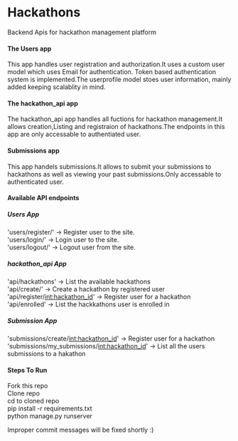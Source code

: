 # Hackathons
Backend Apis for hackathon management platform

#### The Users app
This app handles user registration and authorization.It uses a custom user model which uses Email for authentication. Token based authentication system is implemented.The userprofile model stoes user information, mainly added keeping scalablity in mind.

#### The hackathon_api app
The hackathon_api app handles all fuctions for hackathon management.It allows creation,Listing and registraion of hackathons.The endpoints in this app are only accessable to authentiated user.

#### Submissions app

This app handels submissions.It allows to submit your submissions to hackathons as well as viewing your past submissions.Only accessable to authenticated user.


#### Available API endpoints

##### Users App
'users/register/' ->  Register user to the site.<br>
'users/login/' ->  Login user to the site.<br>
'users/logout/' ->  Logout user from the site.<br>

##### hackathon_api App

'api/hackathons' ->  List the available hackathons<br>
'api/create/' ->  Create a hackathon by registered user<br>
'api/register/<int:hackathon_id>' ->  Register user for a hackathon<br>
'api/enrolled' ->  List the hackkathons user is enrolled in<br>

##### Submission App


'submissions/create/<int:hackathon_id>' ->  Register user for a hackathon<br>
'submissions/my_submissions/<int:hackathon_id>' ->  List all the users submissions to a hakathon<br>


#### Steps To Run
Fork this repo<br>
Clone repo<br>
cd to cloned repo<br>
pip install -r requirements.txt<br>
python manage.py runserver

Improper commit messages will be fixed shortly :)
